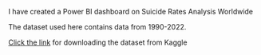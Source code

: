I have created a Power BI dashboard on Suicide Rates Analysis Worldwide

The dataset used here contains data from 1990-2022.

[Click the link](https://www.kaggle.com/datasets/ronaldonyango/global-suicide-rates-1990-to-2022?select=suicide_rates_1990-2022.csv) for downloading the dataset from Kaggle
